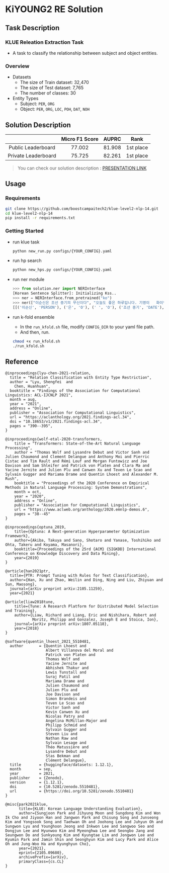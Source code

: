 # KiYOUNG2 RE Solution

## Task Description

### KLUE Releation Extraction Task

* A task to classify the relationship between subject and object entities.

### Overview

* Datasets
  * The size of Train dataset: 32,470
  * The size of Test dataset: 7,765
  * The number of classes: 30
* Entity Types
  * Subject: `PER`, `ORG`
  * Object:  `PER`, `ORG`, `LOC`, `POH`, `DAT`, `NOH`

## Solution Description

|                     | Micro F1 Score | AUPRC  | Rank      |
| :-----------------: | :------------: | :----: | :-------: |
| Public Leaderboard  | 77.002         | 81.908 | 1st place |
| Private Leaderboard | 75.725         | 82.261 | 1st place |

> You can check our solution description : [PRESENTATION LINK](https://github.com/boostcampaitech2/klue-level2-nlp-14/blob/main/assets/kiyoung2_klue_re.pdf)

## Usage

### Requirements

```bash
git clone https://github.com/boostcampaitech2/klue-level2-nlp-14.git
cd klue-level2-nlp-14
pip install -r requirements.txt
```

### Getting Started

- run klue task

  ```bash
  python new_run.py configs/{YOUR_CONFIG}.yaml
  ```

- run hp search

  ```bash
  python new_hps.py configs/{YOUR_CONFIG}.yaml
  ```

- run ner module

  ```python
  >>> from solution.ner import NERInterface
  [Korean Sentence Splitter]: Initializing Kss..
  >>> ner = NERInterface.from_pretrained("ko")
  >>> ner(["이순신은 조선 중기의 무신이다", "오늘도 좋은 하루입니다. 기영이   화이팅입니다!"])
  [[('이순신', 'PERSON'), ('은', 'O'), (' ', 'O'), ('조선 중기', 'DATE'), ('의', 'O'), (' ', 'O'), ('무신', 'CIVILIZATION'), ('이다', 'O')], [('오늘', 'DATE'), ('도', 'O'), (' ', 'O'), ('좋은', 'O'), (' ', 'O'), ('하루', 'DATE'), ('입니다.', 'O'), (' ', 'O'), ('기영', 'PERSON'), ('이', 'O'), (' ', 'O'), ('화이팅입니다!', 'O')]]
  ```

- run k-fold ensemble
  - In the `run_kfold.sh` file, modify `CONFIG_DIR` to your yaml file path.
  - And then, run.
  
  ```bash
  chmod +x run_kfold.sh
  ./run_kfold.sh
  ```


## Reference
```
@inproceedings{lyu-chen-2021-relation,
  title = "Relation Classification with Entity Type Restriction",
  author = "Lyu, Shengfei  and
    Chen, Huanhuan",
  booktitle = "Findings of the Association for Computational Linguistics: ACL-IJCNLP 2021",
  month = aug,
  year = "2021",
  address = "Online",
  publisher = "Association for Computational Linguistics",
  url = "https://aclanthology.org/2021.findings-acl.34",
  doi = "10.18653/v1/2021.findings-acl.34",
  pages = "390--395",
}

@inproceedings{wolf-etal-2020-transformers,
    title = "Transformers: State-of-the-Art Natural Language Processing",
    author = "Thomas Wolf and Lysandre Debut and Victor Sanh and Julien Chaumond and Clement Delangue and Anthony Moi and Pierric Cistac and Tim Rault and Rémi Louf and Morgan Funtowicz and Joe Davison and Sam Shleifer and Patrick von Platen and Clara Ma and Yacine Jernite and Julien Plu and Canwen Xu and Teven Le Scao and Sylvain Gugger and Mariama Drame and Quentin Lhoest and Alexander M. Rush",
    booktitle = "Proceedings of the 2020 Conference on Empirical Methods in Natural Language Processing: System Demonstrations",
    month = oct,
    year = "2020",
    address = "Online",
    publisher = "Association for Computational Linguistics",
    url = "https://www.aclweb.org/anthology/2020.emnlp-demos.6",
    pages = "38--45"
}

@inproceedings{optuna_2019,
    title={Optuna: A Next-generation Hyperparameter Optimization Framework},
    author={Akiba, Takuya and Sano, Shotaro and Yanase, Toshihiko and Ohta, Takeru and Koyama, Masanori},
    booktitle={Proceedings of the 25rd {ACM} {SIGKDD} International Conference on Knowledge Discovery and Data Mining},
    year={2019}
}

@article{han2021ptr,
  title={PTR: Prompt Tuning with Rules for Text Classification},
  author={Han, Xu and Zhao, Weilin and Ding, Ning and Liu, Zhiyuan and Sun, Maosong},
  journal={arXiv preprint arXiv:2105.11259},
  year={2021}

@article{liaw2018tune,
    title={Tune: A Research Platform for Distributed Model Selection and Training},
    author={Liaw, Richard and Liang, Eric and Nishihara, Robert and
            Moritz, Philipp and Gonzalez, Joseph E and Stoica, Ion},
    journal={arXiv preprint arXiv:1807.05118},
    year={2018}
}

@software{quentin_lhoest_2021_5510481,
  author       = {Quentin Lhoest and
                  Albert Villanova del Moral and
                  Patrick von Platen and
                  Thomas Wolf and
                  Yacine Jernite and
                  Abhishek Thakur and
                  Lewis Tunstall and
                  Suraj Patil and
                  Mariama Drame and
                  Julien Chaumond and
                  Julien Plu and
                  Joe Davison and
                  Simon Brandeis and
                  Teven Le Scao and
                  Victor Sanh and
                  Kevin Canwen Xu and
                  Nicolas Patry and
                  Angelina McMillan-Major and
                  Philipp Schmid and
                  Sylvain Gugger and
                  Steven Liu and
                  Nathan Raw and
                  Sylvain Lesage and
                  Théo Matussière and
                  Lysandre Debut and
                  Stas Bekman and
                  Clément Delangue},
  title        = {huggingface/datasets: 1.12.1},
  month        = sep,
  year         = 2021,
  publisher    = {Zenodo},
  version      = {1.12.1},
  doi          = {10.5281/zenodo.5510481},
  url          = {https://doi.org/10.5281/zenodo.5510481}
}

@misc{park2021klue,
      title={KLUE: Korean Language Understanding Evaluation},
      author={Sungjoon Park and Jihyung Moon and Sungdong Kim and Won Ik Cho and Jiyoon Han and Jangwon Park and Chisung Song and Junseong Kim and Yongsook Song and Taehwan Oh and Joohong Lee and Juhyun Oh and Sungwon Lyu and Younghoon Jeong and Inkwon Lee and Sangwoo Seo and Dongjun Lee and Hyunwoo Kim and Myeonghwa Lee and Seongbo Jang and Seungwon Do and Sunkyoung Kim and Kyungtae Lim and Jongwon Lee and Kyumin Park and Jamin Shin and Seonghyun Kim and Lucy Park and Alice Oh and Jung-Woo Ha and Kyunghyun Cho},
      year={2021},
      eprint={2105.09680},
      archivePrefix={arXiv},
      primaryClass={cs.CL}
}
```

